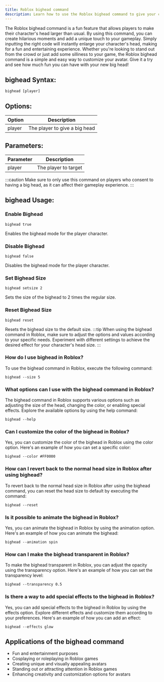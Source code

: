 ```yaml
---
title: Roblox bighead command
description: Learn how to use the Roblox bighead command to give your character a larger head in the game. Increase the fun and hilarity with this simple command!
---
```


The Roblox bighead command is a fun feature that allows players to make their character's head larger than usual. By using this command, you can create hilarious moments and add a unique touch to your gameplay. Simply inputting the right code will instantly enlarge your character's head, making for a fun and entertaining experience. Whether you're looking to stand out from the crowd or just add some silliness to your game, the Roblox bighead command is a simple and easy way to customize your avatar. Give it a try and see how much fun you can have with your new big head!
## bighead Syntax:
```console
bighead [player]
```
## Options:
| Option    | Description                     |
|-----------|---------------------------------|
| player    | The player to give a big head   |

## Parameters:
| Parameter | Description              |
|-----------|--------------------------|
| player    | The player to target     |

:::caution
Make sure to only use this command on players who consent to having a big head, as it can affect their gameplay experience.
:::
## bighead Usage:
### Enable Bighead
```console
bighead true
```
Enables the bighead mode for the player character.

### Disable Bighead
```console
bighead false
```
Disables the bighead mode for the player character.

### Set Bighead Size
```console
bighead setsize 2
```
Sets the size of the bighead to 2 times the regular size.

### Reset Bighead Size
```console
bighead reset
```
Resets the bighead size to the default size.
:::tip
When using the bighead command in Roblox, make sure to adjust the options and values according to your specific needs. Experiment with different settings to achieve the desired effect for your character's head size.
:::

### How do I use bighead in Roblox?
To use the bighead command in Roblox, execute the following command:
```console
bighead --size 5
```

### What options can I use with the bighead command in Roblox?
The bighead command in Roblox supports various options such as adjusting the size of the head, changing the color, or enabling special effects. Explore the available options by using the help command:
```console
bighead --help
```

### Can I customize the color of the bighead in Roblox?
Yes, you can customize the color of the bighead in Roblox using the color option. Here's an example of how you can set a specific color:
```console
bighead --color #FF0000
```

### How can I revert back to the normal head size in Roblox after using bighead?
To revert back to the normal head size in Roblox after using the bighead command, you can reset the head size to default by executing the command:
```console
bighead --reset
```

### Is it possible to animate the bighead in Roblox?
Yes, you can animate the bighead in Roblox by using the animation option. Here's an example of how you can animate the bighead:
```console
bighead --animation spin
```

### How can I make the bighead transparent in Roblox?
To make the bighead transparent in Roblox, you can adjust the opacity using the transparency option. Here's an example of how you can set the transparency level:
```console
bighead --transparency 0.5
```

### Is there a way to add special effects to the bighead in Roblox?
Yes, you can add special effects to the bighead in Roblox by using the effects option. Explore different effects and customize them according to your preferences. Here's an example of how you can add an effect:
```console
bighead --effects glow
```
## Applications of the bighead command
- Fun and entertainment purposes
- Cosplaying or roleplaying in Roblox games
- Creating unique and visually appealing avatars
- Standing out or attracting attention in Roblox games
- Enhancing creativity and customization options for avatars